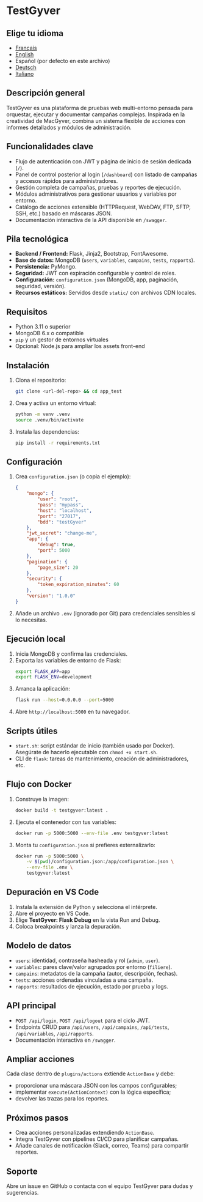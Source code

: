 # TestGyver

## Elige tu idioma
- [Français](README.md)
- [English](README.en.md)
- Español (por defecto en este archivo)
- [Deutsch](README.de.md)
- [Italiano](README.it.md)

## Descripción general
TestGyver es una plataforma de pruebas web multi-entorno pensada para orquestar, ejecutar y documentar campañas complejas. Inspirada en la creatividad de MacGyver, combina un sistema flexible de acciones con informes detallados y módulos de administración.

## Funcionalidades clave
- Flujo de autenticación con JWT y página de inicio de sesión dedicada (`/`).
- Panel de control posterior al login (`/dashboard`) con listado de campañas y accesos rápidos para administradores.
- Gestión completa de campañas, pruebas y reportes de ejecución.
- Módulos administrativos para gestionar usuarios y variables por entorno.
- Catálogo de acciones extensible (HTTPRequest, WebDAV, FTP, SFTP, SSH, etc.) basado en máscaras JSON.
- Documentación interactiva de la API disponible en `/swagger`.

## Pila tecnológica
- **Backend / Frontend:** Flask, Jinja2, Bootstrap, FontAwesome.
- **Base de datos:** MongoDB (`users`, `variables`, `campains`, `tests`, `rapports`).
- **Persistencia:** PyMongo.
- **Seguridad:** JWT con expiración configurable y control de roles.
- **Configuración:** `configuration.json` (MongoDB, app, paginación, seguridad, versión).
- **Recursos estáticos:** Servidos desde `static/` con archivos CDN locales.

## Requisitos
- Python 3.11 o superior
- MongoDB 6.x o compatible
- `pip` y un gestor de entornos virtuales
- Opcional: Node.js para ampliar los assets front-end

## Instalación
1. Clona el repositorio:
   ```bash
   git clone <url-del-repo> && cd app_test
   ```
2. Crea y activa un entorno virtual:
   ```bash
   python -m venv .venv
   source .venv/bin/activate
   ```
3. Instala las dependencias:
   ```bash
   pip install -r requirements.txt
   ```

## Configuración
1. Crea `configuration.json` (o copia el ejemplo):
   ```json
   {
       "mongo": {
           "user": "root",
           "pass": "mypass",
           "host": "localhost",
           "port": "27017",
           "bdd": "testGyver"
       },
       "jwt_secret": "change-me",
       "app": {
           "debug": true,
           "port": 5000
       },
       "pagination": {
           "page_size": 20
       },
       "security": {
           "token_expiration_minutes": 60
       },
       "version": "1.0.0"
   }
   ```
2. Añade un archivo `.env` (ignorado por Git) para credenciales sensibles si lo necesitas.

## Ejecución local
1. Inicia MongoDB y confirma las credenciales.
2. Exporta las variables de entorno de Flask:
   ```bash
   export FLASK_APP=app
   export FLASK_ENV=development
   ```
3. Arranca la aplicación:
   ```bash
   flask run --host=0.0.0.0 --port=5000
   ```
4. Abre `http://localhost:5000` en tu navegador.

## Scripts útiles
- `start.sh`: script estándar de inicio (también usado por Docker). Asegúrate de hacerlo ejecutable con `chmod +x start.sh`.
- CLI de `flask`: tareas de mantenimiento, creación de administradores, etc.

## Flujo con Docker
1. Construye la imagen:
   ```bash
   docker build -t testgyver:latest .
   ```
2. Ejecuta el contenedor con tus variables:
   ```bash
   docker run -p 5000:5000 --env-file .env testgyver:latest
   ```
3. Monta tu `configuration.json` si prefieres externalizarlo:
   ```bash
   docker run -p 5000:5000 \
       -v $(pwd)/configuration.json:/app/configuration.json \
       --env-file .env \
       testgyver:latest
   ```

## Depuración en VS Code
1. Instala la extensión de Python y selecciona el intérprete.
2. Abre el proyecto en VS Code.
3. Elige **TestGyver: Flask Debug** en la vista Run and Debug.
4. Coloca breakpoints y lanza la depuración.

## Modelo de datos
- `users`: identidad, contraseña hasheada y rol (`admin`, `user`).
- `variables`: pares clave/valor agrupados por entorno (`filiere`).
- `campains`: metadatos de la campaña (autor, descripción, fechas).
- `tests`: acciones ordenadas vinculadas a una campaña.
- `rapports`: resultados de ejecución, estado por prueba y logs.

## API principal
- `POST /api/login`, `POST /api/logout` para el ciclo JWT.
- Endpoints CRUD para `/api/users`, `/api/campains`, `/api/tests`, `/api/variables`, `/api/rapports`.
- Documentación interactiva en `/swagger`.

## Ampliar acciones
Cada clase dentro de `plugins/actions` extiende `ActionBase` y debe:
- proporcionar una máscara JSON con los campos configurables;
- implementar `execute(ActionContext)` con la lógica específica;
- devolver las trazas para los reportes.

## Próximos pasos
- Crea acciones personalizadas extendiendo `ActionBase`.
- Integra TestGyver con pipelines CI/CD para planificar campañas.
- Añade canales de notificación (Slack, correo, Teams) para compartir reportes.

## Soporte
Abre un issue en GitHub o contacta con el equipo TestGyver para dudas y sugerencias.
